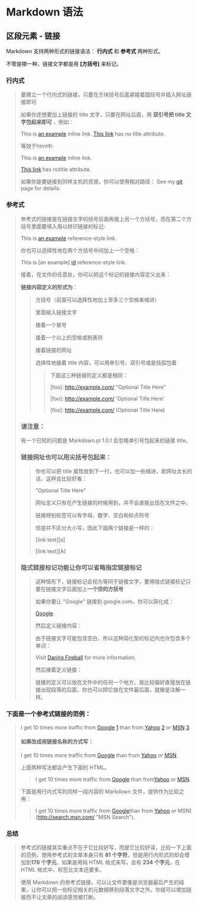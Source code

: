 # Markdown 语法

## 区段元素 - 链接

Markdown 支持两种形式的链接语法：
**行内式** 和 __参考式__
两种形式。

不管是哪一种，链接文字都是用 **[方括号]** 来标记。

### 行内式
> 要建立一个行内式的链接，只要在方块括号后面紧接着圆括号并插入网址链接即可
>
> 如果你还想要加上链接的 title 文字，只要在网址后面，用 **双引号把 title 文字包起来即可** ，例如：
>
> This is [an example](http://example.com/ "Title") inline link.
> [This link](http://example.net/) has no title attribute.
>
> 等效于html中:
> <p>This is <a href="http://example.com/" title="Title">
> an example</a> inline link.</p>
>
> <p><a href="http://example.net/">This link</a> has notitle attribute.</p>
>
> 如果你是要链接到同样主机的资源，你可以使用相对路径：
> See my [git](..git/) page for details.

### 参考式
> 参考式的链接是在链接文字的括号后面再接上另一个方括号，而在第二个方括号里面要填入用以辨识链接的标记:
>
> This is [an example][id] reference-style link.
>
> 你也可以选择性地在两个方括号中间加上一个空格：
>
> This is [an example] [id] reference-style link.
>
> 接着，在文件的任意处，你可以把这个标记的链接内容定义出来：
>
> [id]: http://example.com/  "Optional Title Here"
>
> **链接内容定义的形式为**：
>> 方括号（前面可以选择性地加上至多三个空格来缩进）
>>
>>里面输入链接文字
>>
>>接着一个冒号
>>
>>接着一个以上的空格或制表符
>>
>>接着链接的网址
>>
>>选择性地接着 title 内容，可以用单引号、双引号或是括弧包着
>>>下面这三种链接的定义都是相同：
>>>
>>> \[foo]: http://example.com/  "Optional Title Here"
>>>
>>> \[foo]: http://example.com/  'Optional Title Here'
>>>
>>> \[foo]: http://example.com/  (Optional Title Here)
>
>### **请注意**：
>
>有一个已知的问题是 Markdown.pl 1.0.1 会忽略单引号包起来的链接 title。
>
> ### 链接网址也可以用尖括号包起来：
>>
>>[id]: <http://example.com/>  "Optional Title Here"
>>你也可以把 title 属性放到下一行，也可以加一些缩进，若网址太长的话，这样会比较好看：
>>
>>[id]: http://example.com/longish/path/to/resource/here
>>
>>"Optional Title Here"
>>
>>网址定义只有在产生链接的时候用到，并不会直接出现在文件之中。
>>
>>链接辨别标签可以有字母、数字、空白和标点符号
>>
>>但是并不区分大小写，因此下面两个链接是一样的：
>>
>> [link text][a]
>>
>> [link text][A]
>
> ### 隐式链接标记功能让你可以省略指定链接标记
>>这种情形下，链接标记会视为等同于链接文字，要用隐式链接标记只要在链接文字后面加上**一个空的方括号**
>>
>>如果你要让 "Google" 链接到 google.com，你可以简化成：
>>
>>[Google][]
>>
>>然后定义链接内容：
>>
>>[Google]: http://google.com/
>>
>>由于链接文字可能包含空白，所以这种简化型的标记内也许包含多个单词：
>>
>>Visit [Daring Fireball][] for more information.
>>
>>然后接着定义链接：
>>
>>[Daring Fireball]: http://daringfireball.net/
>>链接的定义可以放在文件中的任何一个地方，我比较偏好直接放在链接出现段落的后面，你也可以把它放在文件最后面，就像是注解一样。

### 下面是一个参考式链接的范例：
>
>I get 10 times more traffic from [Google] [1] than from
>[Yahoo] [2] or [MSN] [3].
>
>[1]: http://google.com/        "Google"
>
>[2]: http://search.yahoo.com/  "Yahoo Search"
>
>[3]: http://search.msn.com/    "MSN Search"
>
>#### 如果改成用链接名称的方式写：
>
>I get 10 times more traffic from [Google][] than from
>[Yahoo][] or [MSN][].
>
>[google]: http://google.com/        "Google"
>
>[yahoo]:  http://search.yahoo.com/  "Yahoo Search"
>
>[msn]:    http://search.msn.com/    "MSN Search"
>
>上面两种写法都会产生下面的 HTML。
>>
>><p>I get 10 times more traffic from <a href="http://google.com/"title="Google">Google</a> than from<a href="http://search.yahoo.com/" title="Yahoo Search">Yahoo</a> or <a href="http://search.msn.com/" title="MSN Search">MSN</a>.</p>
>
>下面是用行内式写的同样一段内容的 Markdown 文件，提供作为比较之用：
>
>>I get 10 times more traffic from [Google](http://google.com/ "Google")than from [Yahoo](http://search.yahoo.com/ "Yahoo Search") or MSN](http://search.msn.com/ "MSN Search").

### 总结
>参考式的链接其实重点不在于它比较好写，而是它比较好读，比较一下上面的范例，使用参考式的文章本身只有 **81 个字符**，但是用行内形式的却会增加到**176 个字元**，如果是用纯 HTML 格式来写，会有 **234 个字元**，在 HTML 格式中，标签比文本还要多。
>
>使用 Markdown 的参考式链接，可以让文件更像是浏览器最后产生的结果，让你可以把一些标记相关的元数据移到段落文字之外，你就可以增加链接而不让文章的阅读感觉被打断。


